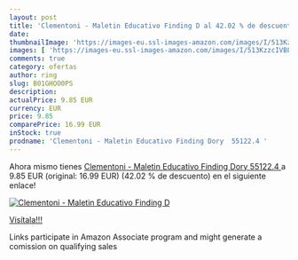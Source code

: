 ```yaml
---
layout: post
title: 'Clementoni - Maletin Educativo Finding D al 42.02 % de descuento'
date: 
thumbnailImage: 'https://images-eu.ssl-images-amazon.com/images/I/513KzzcIVBL._SL200_.jpg'
images: [ 'https://images-eu.ssl-images-amazon.com/images/I/513KzzcIVBL._SL200_.jpg' ]
comments: true
category: ofertas
author: ring
slug: B01GHOO0PS
description:
actualPrice: 9.85 EUR
currency: EUR
price: 9.85
comparePrice: 16.99 EUR
inStock: true
prodname: 'Clementoni - Maletin Educativo Finding Dory  55122.4 '
---
```


Ahora mismo tienes [Clementoni - Maletin Educativo Finding Dory  55122.4 ](https://www.amazon.es/dp/B01GHOO0PS/?tag=tolees-21) a 9.85 EUR (original: 16.99 EUR) (42.02 %  de descuento) en el siguiente enlace!

[![Clementoni - Maletin Educativo Finding D](https://images-eu.ssl-images-amazon.com/images/I/513KzzcIVBL._SL200_.jpg)](https://www.amazon.es/dp/B01GHOO0PS/?tag=tolees-21)

[Visítala!!!](https://www.amazon.es/dp/B01GHOO0PS/?tag=tolees-21)

Links participate in Amazon Associate program and might generate a comission on qualifying sales
